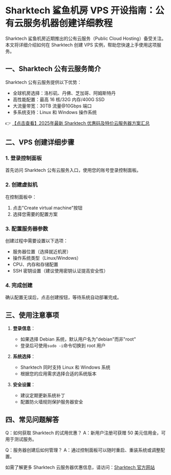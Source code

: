 # Sharktech 鲨鱼机房 VPS 开设指南：公有云服务机器创建详细教程

Sharktech 鲨鱼机房近期推出的公有云服务（Public Cloud Hosting）备受关注。本文将详细介绍如何在 Sharktech 创建 VPS 实例，帮助您快速上手使用这项服务。

## 一、Sharktech 公有云服务简介

Sharktech 公有云服务提供以下优势：
- 全球机房选择：洛杉矶、丹佛、芝加哥、阿姆斯特丹
- 高性能配置：最高 16 核/32G 内存/400G SSD
- 大流量带宽：30TB 流量@10Gbps 端口
- 多系统支持：Linux 和 Windows 操作系统

👉 [【点击查看】2025年最新 Sharktech 优惠码及特价云服务器方案汇总](https://bit.ly/Sharktech)

## 二、VPS 创建详细步骤

### 1. 登录控制面板
首先访问 Sharktech 公有云服务入口，使用您的账号登录控制面板。

### 2. 创建虚拟机
在控制面板中：
1. 点击"Create virtual machine"按钮
2. 选择您需要的配置方案

### 3. 配置服务器参数
创建过程中需要设置以下选项：
- 服务器位置（选择就近机房）
- 操作系统类型（Linux/Windows）
- CPU、内存和存储配置
- SSH 密钥设置（建议使用密钥认证提高安全性）

### 4. 完成创建
确认配置无误后，点击创建按钮，等待系统自动部署完成。

## 三、使用注意事项

1. **登录信息**：
   - 如果选择 Debian 系统，默认用户名为"debian"而非"root"
   - 登录后可使用`sudo -i`命令切换到 root 用户

2. **系统选择**：
   - Sharktech 同时支持 Linux 和 Windows 系统
   - 根据您的应用需求选择合适的系统版本

3. **安全设置**：
   - 建议定期更新系统补丁
   - 配置防火墙规则保护服务器安全

## 四、常见问题解答

Q：如何获取 Sharktech 的试用优惠？
A：新用户注册可获赠 50 美元信用金，可用于测试服务。

Q：服务器创建后如何管理？
A：通过控制面板可以随时重启、重装系统或调整配置。

如需了解更多 Sharktech 云服务器优惠信息，请访问：[Sharktech 官方网站](https://bit.ly/Sharktech)